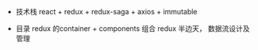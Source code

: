 - 技术栈 
  react + redux + redux-saga + axios + immutable

- 目录
  redux 的container + components 组合
  redux 半边天， 数据流设计及管理

  